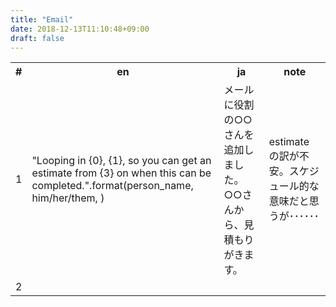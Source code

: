 ```yaml
---
title: "Email"
date: 2018-12-13T11:10:48+09:00
draft: false
---
```


<table>
    <tr>
        <th>#</th>
        <th>en</th>
        <th>ja</th>
        <th>note</th>
    </tr>
    <tr>
        <td>1</td>
        <td>"Looping in {0}, {1}, so you can get an estimate from {3} on when this can be completed.".format(person_name, him/her/them, )</td>
        <td>メールに役割の○○さんを追加しました。○○さんから、見積もりがきます。</td>
        <td>estimate の訳が不安。スケジュール的な意味だと思うが･･････</td>
    </tr>
    <tr>
        <td>2</td>
        <td></td>
        <td></td>
        <td></td>
    </tr>
</table>